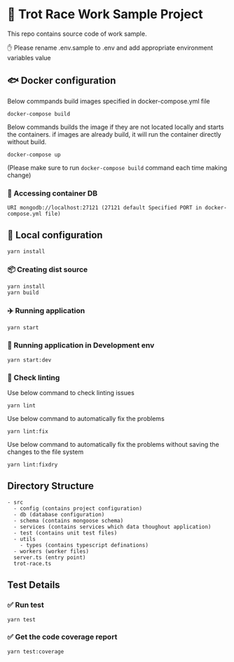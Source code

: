 # :racehorse: Trot Race Work Sample Project

This repo contains source code of work sample.

:raised_hand: Please rename .env.sample to .env and add appropriate environment variables value

## :fish: Docker configuration

Below commpands build images specified in docker-compose.yml file

```
docker-compose build
```

Below commands builds the image if they are not located locally and starts the containers. if images are already build, it will run the container directly without build.

```
docker-compose up
```

(Please make sure to run `docker-compose build` command each time making change)

### :floppy_disk: Accessing container DB

```
URI mongodb://localhost:27121 (27121 default Specified PORT in docker-compose.yml file)
```

## :file_folder: Local configuration

```
yarn install
```

### :package: Creating dist source

```
yarn install
yarn build
```

### :airplane: Running application

```
yarn start
```

### :running: Running application in Development env

```
yarn start:dev
```

### :bug: Check linting

Use below command to check linting issues

```
yarn lint
```

Use below command to automatically fix the problems

```
yarn lint:fix
```

Use below command to automatically fix the problems without saving the changes to the file system

```
yarn lint:fixdry
```

## Directory Structure

```
- src
  - config (contains project configuration)
  - db (database configuration)
  - schema (contains mongoose schema)
  - services (contains services which data thoughout application)
  - test (contains unit test files)
  - utils
    - types (contains typescript definations)
  - workers (worker files)
  server.ts (entry point)
  trot-race.ts
```

## Test Details

### :white_check_mark: Run test

```
yarn test
```

### :white_check_mark: Get the code coverage report

```
yarn test:coverage
```

